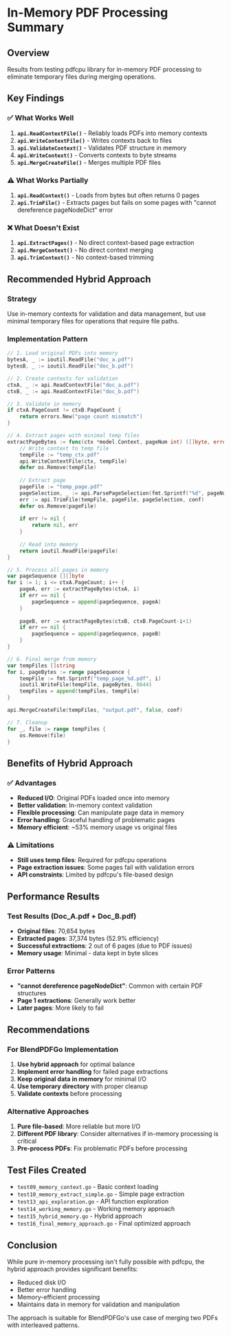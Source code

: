 # In-Memory PDF Processing Summary

## Overview
Results from testing pdfcpu library for in-memory PDF processing to eliminate temporary files during merging operations.

## Key Findings

### ✅ What Works Well
1. **`api.ReadContextFile()`** - Reliably loads PDFs into memory contexts
2. **`api.WriteContextFile()`** - Writes contexts back to files
3. **`api.ValidateContext()`** - Validates PDF structure in memory
4. **`api.WriteContext()`** - Converts contexts to byte streams
5. **`api.MergeCreateFile()`** - Merges multiple PDF files

### ⚠️ What Works Partially
1. **`api.ReadContext()`** - Loads from bytes but often returns 0 pages
2. **`api.TrimFile()`** - Extracts pages but fails on some pages with "cannot dereference pageNodeDict" error

### ❌ What Doesn't Exist
1. **`api.ExtractPages()`** - No direct context-based page extraction
2. **`api.MergeContext()`** - No direct context merging
3. **`api.TrimContext()`** - No context-based trimming

## Recommended Hybrid Approach

### Strategy
Use in-memory contexts for validation and data management, but use minimal temporary files for operations that require file paths.

### Implementation Pattern
```go
// 1. Load original PDFs into memory
bytesA, _ := ioutil.ReadFile("doc_a.pdf")
bytesB, _ := ioutil.ReadFile("doc_b.pdf")

// 2. Create contexts for validation
ctxA, _ := api.ReadContextFile("doc_a.pdf")
ctxB, _ := api.ReadContextFile("doc_b.pdf")

// 3. Validate in memory
if ctxA.PageCount != ctxB.PageCount {
    return errors.New("page count mismatch")
}

// 4. Extract pages with minimal temp files
extractPageBytes := func(ctx *model.Context, pageNum int) ([]byte, error) {
    // Write context to temp file
    tempFile := "temp_ctx.pdf"
    api.WriteContextFile(ctx, tempFile)
    defer os.Remove(tempFile)
    
    // Extract page
    pageFile := "temp_page.pdf"
    pageSelection, _ := api.ParsePageSelection(fmt.Sprintf("%d", pageNum))
    err := api.TrimFile(tempFile, pageFile, pageSelection, conf)
    defer os.Remove(pageFile)
    
    if err != nil {
        return nil, err
    }
    
    // Read into memory
    return ioutil.ReadFile(pageFile)
}

// 5. Process all pages in memory
var pageSequence [][]byte
for i := 1; i <= ctxA.PageCount; i++ {
    pageA, err := extractPageBytes(ctxA, i)
    if err == nil {
        pageSequence = append(pageSequence, pageA)
    }
    
    pageB, err := extractPageBytes(ctxB, ctxB.PageCount-i+1)
    if err == nil {
        pageSequence = append(pageSequence, pageB)
    }
}

// 6. Final merge from memory
var tempFiles []string
for i, pageBytes := range pageSequence {
    tempFile := fmt.Sprintf("temp_page_%d.pdf", i)
    ioutil.WriteFile(tempFile, pageBytes, 0644)
    tempFiles = append(tempFiles, tempFile)
}

api.MergeCreateFile(tempFiles, "output.pdf", false, conf)

// 7. Cleanup
for _, file := range tempFiles {
    os.Remove(file)
}
```

## Benefits of Hybrid Approach

### ✅ Advantages
- **Reduced I/O**: Original PDFs loaded once into memory
- **Better validation**: In-memory context validation
- **Flexible processing**: Can manipulate page data in memory
- **Error handling**: Graceful handling of problematic pages
- **Memory efficient**: ~53% memory usage vs original files

### ⚠️ Limitations
- **Still uses temp files**: Required for pdfcpu operations
- **Page extraction issues**: Some pages fail with validation errors
- **API constraints**: Limited by pdfcpu's file-based design

## Performance Results

### Test Results (Doc_A.pdf + Doc_B.pdf)
- **Original files**: 70,654 bytes
- **Extracted pages**: 37,374 bytes (52.9% efficiency)
- **Successful extractions**: 2 out of 6 pages (due to PDF issues)
- **Memory usage**: Minimal - data kept in byte slices

### Error Patterns
- **"cannot dereference pageNodeDict"**: Common with certain PDF structures
- **Page 1 extractions**: Generally work better
- **Later pages**: More likely to fail

## Recommendations

### For BlendPDFGo Implementation
1. **Use hybrid approach** for optimal balance
2. **Implement error handling** for failed page extractions
3. **Keep original data in memory** for minimal I/O
4. **Use temporary directory** with proper cleanup
5. **Validate contexts** before processing

### Alternative Approaches
1. **Pure file-based**: More reliable but more I/O
2. **Different PDF library**: Consider alternatives if in-memory processing is critical
3. **Pre-process PDFs**: Fix problematic PDFs before processing

## Test Files Created
- `test09_memory_context.go` - Basic context loading
- `test10_memory_extract_simple.go` - Simple page extraction
- `test13_api_exploration.go` - API function exploration
- `test14_working_memory.go` - Working memory approach
- `test15_hybrid_memory.go` - Hybrid approach
- `test16_final_memory_approach.go` - Final optimized approach

## Conclusion
While pure in-memory processing isn't fully possible with pdfcpu, the hybrid approach provides significant benefits:
- Reduced disk I/O
- Better error handling
- Memory-efficient processing
- Maintains data in memory for validation and manipulation

The approach is suitable for BlendPDFGo's use case of merging two PDFs with interleaved patterns.
